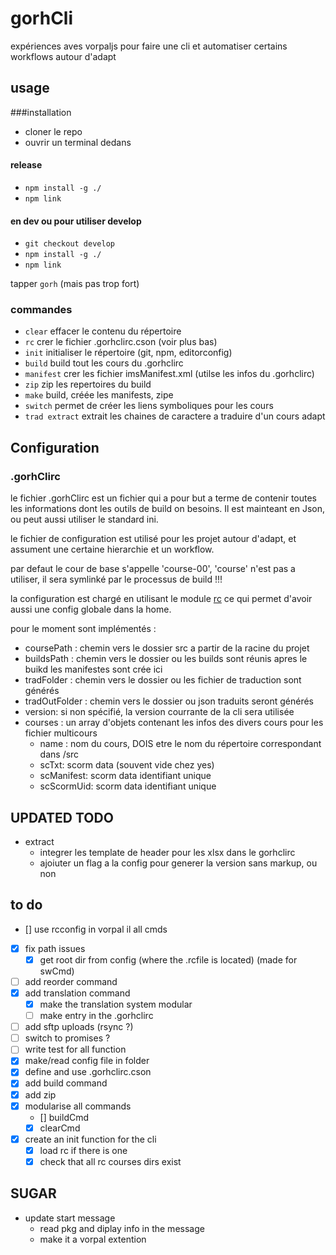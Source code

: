 # gorhCli

expériences aves vorpaljs pour faire une cli et automatiser certains workflows autour d'adapt

## usage 

###installation

- cloner le repo
- ouvrir un terminal dedans

#### release

- ```npm install -g ./```
- ```npm link```


#### en dev ou pour utiliser develop

- ```git checkout develop```
- ```npm install -g ./```
- ```npm link```

tapper ```gorh``` (mais pas trop fort)

### commandes

- ```clear``` effacer le contenu du répertoire
- ```rc``` crer le fichier .gorhclirc.cson (voir plus bas)
- ```init``` initialiser le répertoire (git, npm, editorconfig)
- ```build``` build tout les cours du .gorhclirc
- ```manifest``` crer les fichier imsManifest.xml (utilse les infos du .gorhclirc)
- ```zip``` zip les repertoires du build
- ```make``` build, créée les manifests, zipe
- ```switch``` permet de créer les liens symboliques pour les cours
- ```trad extract``` extrait les chaines de caractere a traduire d'un cours adapt


## Configuration

### .gorhClirc

le fichier .gorhClirc est un fichier qui a pour but a terme de contenir toutes les informations dont les outils de build on besoins. 
Il est mainteant en Json, ou peut aussi utiliser le standard ini.

le fichier de configuration est utilisé pour les projet autour d'adapt, et assument une certaine hierarchie et un workflow.

par defaut le cour de base s'appelle 'course-00', 'course' n'est pas a utiliser, il sera symlinké par le processus de build !!!

la configuration est chargé en utilisant le module [rc](https://github.com/dominictarr/rc) ce qui permet d'avoir aussi une config globale dans la home.

pour le moment sont implémentés :

- coursePath : chemin vers le dossier src a partir de la racine du projet
- buildsPath : chemin vers le dossier ou les builds sont réunis apres le buikd les manifestes sont crée ici
- tradFolder : chemin vers le dossier ou les fichier de traduction sont générés
- tradOutFolder : chemin vers le dossier ou json traduits seront générés
- version: si non spécifié, la version courrante de la cli sera utilisée
- courses : un array d'objets contenant les infos des divers cours pour les fichier multicours
  - name : nom du cours, DOIS etre le nom du répertoire correspondant dans /src
  - scTxt: scorm data (souvent vide chez yes)
  - scManifest: scorm data identifiant unique
  - scScormUid: scorm data identifiant unique

## UPDATED TODO
- extract
  - integrer les template de header pour les xlsx dans le gorhclirc
  - ajoiuter un flag a la config pour generer la version sans markup, ou non


## to do

- [] use rcconfig in vorpal il all cmds
- [x] fix path issues
  - [x] get root dir from config (where the .rcfile is located) (made for swCmd)
- [ ] add reorder command
- [x] add translation command
  - [x] make the translation system modular
  - [ ] make entry in the .gorhclirc
- [ ] add sftp uploads (rsync ?)
- [ ] switch to promises ?
- [ ] write test for all function
- [x] make/read config file in folder
- [x] define and use .gorhclirc.cson
- [x] add build command
- [x] add zip
- [x] modularise all commands
  - [] buildCmd
  - [x] clearCmd
- [x] create an init function for the cli
  - [x] load rc if there is one
  - [x] check that all rc courses dirs exist

## SUGAR

- update start message
  - read pkg and diplay info in the message
  - make it a vorpal extention
